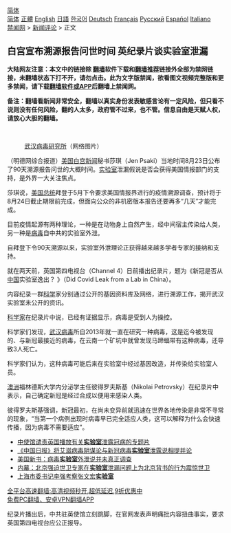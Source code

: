  <!-- 面包屑导航 --> <div class="breadcrumb"><!-- GTranslate: https://gtranslate.io/ -->  <div class="switcher notranslate">  <div class="selected">  <a href="#" onclick="return false;"> 简体</a>  </div>  <div class="option">  <a href="https://www.bannedbook.org" onclick="doGTranslate('zh-CN|zh-CN');jQuery('div.switcher div.selected a').html(jQuery(this).html());return false;" title="简体中文" class="nturl selected"> 简体</a>  <a href="https://www.bannedbook.org/zh-tw/" onclick="doGTranslate('zh-CN|zh-TW');jQuery('div.switcher div.selected a').html(jQuery(this).html());return false;" title="繁體中文" class="nturl"> 正體</a>  <a href="https://www.bannedbook.org/en/" onclick="doGTranslate('zh-CN|en');jQuery('div.switcher div.selected a').html(jQuery(this).html());return false;" title="English" class="nturl"> English</a>  <a href="https://www.bannedbook.org/ja/" onclick="doGTranslate('zh-CN|ja');jQuery('div.switcher div.selected a').html(jQuery(this).html());return false;" title="日本語" class="nturl"> 日語</a>  <a href="https://www.bannedbook.org/ko/" onclick="doGTranslate('zh-CN|ko');jQuery('div.switcher div.selected a').html(jQuery(this).html());return false;" title="한국어" class="nturl"> 한국어</a>  <a href="https://www.bannedbook.org/de/" onclick="doGTranslate('zh-CN|de');jQuery('div.switcher div.selected a').html(jQuery(this).html());return false;" title="Deutsch" class="nturl"> Deutsch</a>  <a href="https://www.bannedbook.org/fr/" onclick="doGTranslate('zh-CN|fr');jQuery('div.switcher div.selected a').html(jQuery(this).html());return false;" title="Français" class="nturl"> Français</a>  <a href="https://www.bannedbook.org/ru/" onclick="doGTranslate('zh-CN|ru');jQuery('div.switcher div.selected a').html(jQuery(this).html());return false;" title="Русский" class="nturl"> Русский</a>  <a href="https://www.bannedbook.org/es/" onclick="doGTranslate('zh-CN|es');jQuery('div.switcher div.selected a').html(jQuery(this).html());return false;" title="Español" class="nturl"> Español</a>  <a href="https://www.bannedbook.org/it/" onclick="doGTranslate('zh-CN|it');jQuery('div.switcher div.selected a').html(jQuery(this).html());return false;" title="Italiano" class="nturl"> Italiano</a>  </div>  </div>      <div class='breadcrumb-sub'><!-- Breadcrumb NavXT 6.3.0 --> <a href="https://www.bannedbook.org/" class="home">禁闻网</a> &gt; <a href="https://www.bannedbook.org/bnews/comments/" class="category">新闻评论</a> &gt; 正文</div></div><h2>白宫宣布溯源报告问世时间 英纪录片谈实验室泄漏</h2> <p class="notice"><b>大陆网友注意：本文中的链接除 <a href="https://github.com/bannedbook/fanqiang" >翻墙</a>软件下载和<a href="https://github.com/killgcd/justmysocks/blob/master/README.md">翻墙推荐</a>链接外全部为禁网链接，未翻墙状态下打不开，请勿点击。此为文字版禁闻，欲看图文视频完整版和更多禁闻，请下载<a href="https://github.com/bannedbook/fanqiang">翻墙软件或APP</a>后翻墙上禁闻网。</p><p>备注：翻墙看新闻非常安全，翻墙以真实身份发表敏感言论有一定风险，但只看不说则没有任何风险，翻的人太多，政府管不过来，也不管。信息自由是天赋人权，请放心大胆的翻墙。</b></p>  <div class="entry"> <br /> <figure><a href="https://i1.wp.com/upload-images-bucket-v64rleca837do.s3.eu-west-1.amazonaws.com/wp-content/uploads/2021/02/06022539/W020200512311713668828.jpg?fit=600%2C421&#038;ssl=1" data-caption="武汉病毒研究所（网络图片）"></a><figcaption class="wp-caption-text"><a href="https://www.bannedbook.org/bnews/tag/%e6%ad%a6%e6%b1%89%e7%97%85%e6%af%92%e7%a0%94%e7%a9%b6%e6%89%80/" class="st_tag internal_tag" rel="tag" title="标签 武汉病毒研究所 下的日志">武汉病毒研究所</a>（网络图片）</figcaption></figure> <p>（明德网综合报道）<a href="https://www.bannedbook.org/bnews/tag/%E7%BE%8E%E5%9B%BD%E7%99%BD%E5%AE%AB/" class="st_tag internal_tag" rel="tag" title="标签 美国白宫 下的日志">美国白宫</a><span class='wp_keywordlink_affiliate'><a href="https://www.bannedbook.org/" title="新闻">新闻</a></span>秘书莎琪（Jen Psaki）当地时间8月23日公布了90天溯源报告问世的大概时间。<a href="https://www.bannedbook.org/bnews/tag/%E5%AE%9E%E9%AA%8C%E5%AE%A4/" class="st_tag internal_tag" rel="tag" title="标签 实验室 下的日志">实验室</a>泄漏假说是否会获得美国情报部门的支持，是外界一大关注焦点。</p> <p>莎琪说，<a href="https://www.bannedbook.org/bnews/tag/%e7%be%8e%e5%9b%bd%e6%80%bb%e7%bb%9f/" class="st_tag internal_tag" rel="tag" title="标签 美国总统 下的日志">美国总统</a>拜登于5月下令要求美国情报界进行的疫情溯源调查，预计将于8月24日截止期限前完成，但面向公众的非机密版本报告还要再多“几天”才能完成。</p> <p>目前疫情起源有两种理论，一种是在动物身上自然产生，经中间宿主传染给人类，另一种是<a href="https://www.bannedbook.org/bnews/tag/%e7%97%85%e6%af%92/" class="st_tag internal_tag" rel="tag" title="标签 病毒 下的日志">病毒</a>自中共的实验室外泄。</p>  <p>自拜登下令90天溯源以来，实验室外泄理论正获得越来越多学者专家的接纳和支持。</p> <p>就在两天前，英国第四电视台（Channel 4）日前播出纪录片，题为《新冠是否从<span class='wp_keywordlink_affiliate'><a href="https://www.bannedbook.org/" title="中国" target="_blank">中国</a></span>实验室逸出？ 》（Did Covid Leak from a Lab in China）。</p> <p>内容纪录一群<span class='wp_keywordlink'><a href="https://www.bannedbook.org/forum11/topic309.html" title="禁片：“科学”的棍子" target="_blank">科学</a></span>家分别通过公开的基因资料库及网络，进行溯源工作，揭开武汉实验室未公开的资讯。</p>  <p><a href="https://www.bannedbook.org/bnews/tag/%e7%a7%91%e5%ad%a6%e5%ae%b6/" class="st_tag internal_tag" rel="tag" title="标签 科学家 下的日志">科学家</a>在纪录片中说，已经有证据显示，病毒是受到人为操控。</p> <p>科学家们发现，<a href="https://www.bannedbook.org/bnews/tag/%e6%ad%a6%e6%b1%89%e7%97%85%e6%af%92/" class="st_tag internal_tag" rel="tag" title="标签 武汉病毒 下的日志">武汉病毒</a>所自2013年就一直在研究一种病毒，这是迄今被发现的、与新冠最接近的病毒，在云南一个矿坑中就曾发现马蹄蝠带有这种病毒，还导致3人死亡。</p> <p>科学家们认为，这种病毒可能后来在实验室中经过基因改造，并传染给实验室人员。</p>  <p><a href="https://www.bannedbook.org/bnews/tag/%e6%be%b3%e6%b4%b2/" class="st_tag internal_tag" rel="tag" title="标签 澳洲 下的日志">澳洲</a>福林德斯大学内分泌学主任彼得罗夫斯基（Nikolai Petrovsky）在纪录片中表示，自己确定新冠是经过合成以便用来感染人类。</p> <p>彼得罗夫斯基强调，新冠最初，在尚未变异前就迅速在世界各地传染是非常不寻常的现象，“当第一个病例出现时病毒早已完全适应人类，这可以解释为什么会快速传播，因为病毒不需要适应”。</p> <ul class='op-related-articles' title='相关阅读'> <li><a href='https://www.bannedbook.org/bnews/baitai/20210824/1612355.html' target='_blank'>中使馆谴责英国播放有关<b>实验室</b>泄露冠病的专题片</a></li> <li><a href='https://www.bannedbook.org/bnews/headline/20210821/1610236.html' target='_blank'>《中国日报》将艾滋病毒阴谋论与新冠病毒<b>实验室</b>泄露说相提并论</a></li> <li><a href='https://www.bannedbook.org/bnews/ssgc/20210820/1610020.html' target='_blank'>美国新书：病毒<b>实验室</b>外泄说并未真正调查</a></li> <li><a href='https://www.bannedbook.org/bnews/headline/20210819/1609381.html' target='_blank'>内幕：北京强迫世卫专家在<b>实验室</b>泄漏问题上为北京背书的行为震惊世卫</a></li> <li><a href='https://www.bannedbook.org/bnews/cnnews/20210818/1608680.html' target='_blank'>上海市委书记李强考察张文宏<b>实验室</b></a></li> </ul> <p class="texttj"> <a href="https://github.com/bannedbook/fanqiang/wiki/V2ray%E6%9C%BA%E5%9C%BA" target="_blank">全平台高速翻墙:高清视频秒开,超低延迟,9折优惠中</a><br/> <a href="https://github.com/bannedbook/fanqiang/wiki/%E7%A6%81%E9%97%BB%E7%BD%91%E5%AE%89%E5%8D%93%E7%BF%BB%E5%A2%99%E6%96%B0%E9%97%BBAPP" target="_blank">免费PC翻墙、安卓VPN翻墙APP</a></p> <p>纪录片播出后，中共驻英使馆立刻跳脚，在官网发表声明痛批内容扭曲事实，要求英国第四电视台应公正报导。</p><a name='sharetosocial'></a>  <div style="margin-bottom:5px;padding-bottom:5px;clear:both"> <div id="archive-pix-1" class="banner-ads"> <!-- AuctionX Display platform tag START --> <div id="26318x728x90x621x_ADSLOT2" clicktrack="%%CLICK_URL_ESC%%"></div> <!-- AuctionX Display platform tag END --> </div> <div id="archive-pix-2" class="banner-ads"> <!-- AuctionX Display platform tag START --> <div id="26315x300x250x621x_ADSLOT2" clicktrack="%%CLICK_URL_ESC%%"></div> <!-- AuctionX Display platform tag END --> </div> </div>  <div id="archive-pix-1" class="banner-ads"> <!-- AuctionX Display platform tag START --> <div id="26318x728x90x621x_ADSLOT3" clicktrack="%%CLICK_URL_ESC%%"></div> <!-- AuctionX Display platform tag END --> </div> </div><!--END ENTRY--> 